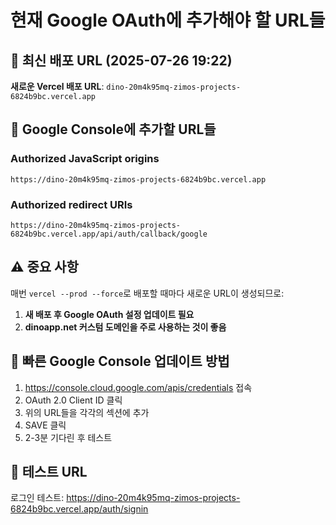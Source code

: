 # 현재 Google OAuth에 추가해야 할 URL들

## 🔗 최신 배포 URL (2025-07-26 19:22)

**새로운 Vercel 배포 URL**: `dino-20m4k95mq-zimos-projects-6824b9bc.vercel.app`

## 📝 Google Console에 추가할 URL들

### Authorized JavaScript origins
```
https://dino-20m4k95mq-zimos-projects-6824b9bc.vercel.app
```

### Authorized redirect URIs  
```
https://dino-20m4k95mq-zimos-projects-6824b9bc.vercel.app/api/auth/callback/google
```

## ⚠️ 중요 사항

매번 `vercel --prod --force`로 배포할 때마다 새로운 URL이 생성되므로:

1. **새 배포 후 Google OAuth 설정 업데이트 필요**
2. **dinoapp.net 커스텀 도메인을 주로 사용하는 것이 좋음**

## 🔧 빠른 Google Console 업데이트 방법

1. https://console.cloud.google.com/apis/credentials 접속
2. OAuth 2.0 Client ID 클릭
3. 위의 URL들을 각각의 섹션에 추가
4. SAVE 클릭
5. 2-3분 기다린 후 테스트

## 🧪 테스트 URL
로그인 테스트: https://dino-20m4k95mq-zimos-projects-6824b9bc.vercel.app/auth/signin